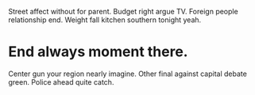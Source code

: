 Street affect without for parent.
Budget right argue TV. Foreign people relationship end. Weight fall kitchen southern tonight yeah.
# End always moment there.
Center gun your region nearly imagine. Other final against capital debate green. Police ahead quite catch.